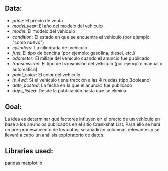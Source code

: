 ## Data:

- *price*: El precio de venta
- *model_year*: El año del modelo del vehiculo
- *model*: El modelo del vehiculo
- *condition*: El estado en que se encuentra el vehiculo (por ejemplo: "como nuevo")
- *cylinders*: La cilindrada del vehiculo
- *fuel*: El tipo de bencina (por ejemplo: gasolina, diesel, etc.)
- *odometer*: El millaje del vehículo cuando el anuncio fue publicado
- *transmission*: El tipo de transmisión del vehiculo (por ejemplo: manual o automatica)
- *paint_color*: El color del vehiculo
- *is_4wd*: Si el vehículo tiene tracción a las 4 ruedas (tipo Booleano)
- *date_posted*: La fecha en la que el anuncio fue publicado
- *days_listed*: Desde la publicación hasta que se elimina

## Goal:

La idea es determinar qué factores influyen en el precio de un vehículo en base a los anuncios publicados en el sitio Crankshat List.
Para ello se hará un pre-procesamiento de los datos, se añadiran columnas relevantes y se llevará a cabo un análisis exploratorio de datos.


## Libraries used:

pandas
matplotlib
